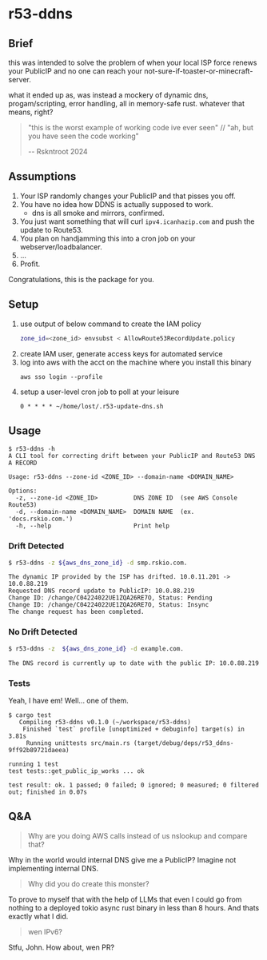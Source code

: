 # r53-ddns

## Brief

this was intended to solve the problem of when your local ISP force renews your PublicIP and no one can reach your not-sure-if-toaster-or-minecraft-server.

what it ended up as, was instead a mockery of dynamic dns, progam/scripting, error handling, all in memory-safe rust. whatever that means, right?

> "this is the worst example of working code ive ever seen"
> // "ah, but you have seen the code working"
>
> -- Rskntroot 2024

## Assumptions

1. Your ISP randomly changes your PublicIP and that pisses you off.
1. You have no idea how DDNS is actually supposed to work.
    - dns is all smoke and mirrors, confirmed.
1. You just want something that will curl `ipv4.icanhazip.com` and push the update to Route53.
1. You plan on handjamming this into a cron job on your webserver/loadbalancer.
1. ...
1. Profit.

Congratulations, this is the package for you.

## Setup

1. use output of below command to create the IAM policy
    ``` zsh
    zone_id=<zone_id> envsubst < AllowRoute53RecordUpdate.policy
    ```
1. create IAM user, generate access keys for automated service
1. log into aws with the acct on the machine where you install this binary
    ```
    aws sso login --profile
    ```
1. setup a user-level cron job to poll at your leisure
    ```
    0 * * * * ~/home/lost/.r53-update-dns.sh
    ```
## Usage

```
$ r53-ddns -h
A CLI tool for correcting drift between your PublicIP and Route53 DNS A RECORD

Usage: r53-ddns --zone-id <ZONE_ID> --domain-name <DOMAIN_NAME>

Options:
  -z, --zone-id <ZONE_ID>          DNS ZONE ID  (see AWS Console Route53)
  -d, --domain-name <DOMAIN_NAME>  DOMAIN NAME  (ex. 'docs.rskio.com.')
  -h, --help                       Print help
```

### Drift Detected

``` zsh
$ r53-ddns -z ${aws_dns_zone_id} -d smp.rskio.com.
```

```
The dynamic IP provided by the ISP has drifted. 10.0.11.201 -> 10.0.88.219
Requested DNS record update to PublicIP: 10.0.88.219
Change ID: /change/C04224022UE1ZQA26RE7O, Status: Pending
Change ID: /change/C04224022UE1ZQA26RE7O, Status: Insync
The change request has been completed.
```

### No Drift Detected

``` zsh
$ r53-ddns -z  ${aws_dns_zone_id} -d example.com.
```

```
The DNS record is currently up to date with the public IP: 10.0.88.219
```

### Tests

Yeah, I have em! Well... one of them.

```
$ cargo test
   Compiling r53-ddns v0.1.0 (~/workspace/r53-ddns)
    Finished `test` profile [unoptimized + debuginfo] target(s) in 3.81s
     Running unittests src/main.rs (target/debug/deps/r53_ddns-9ff92b89721daeea)

running 1 test
test tests::get_public_ip_works ... ok

test result: ok. 1 passed; 0 failed; 0 ignored; 0 measured; 0 filtered out; finished in 0.07s
```

## Q&A

> Why are you doing AWS calls instead of us nslookup and compare that?

Why in the world would internal DNS give me a PublicIP? Imagine not implementing internal DNS.

> Why did you do create this monster?

To prove to myself that with the help of LLMs that even I could go from nothing to a deployed tokio async rust binary in less than 8 hours. And thats exactly what I did.

> wen IPv6?

Stfu, John. How about, wen PR?

